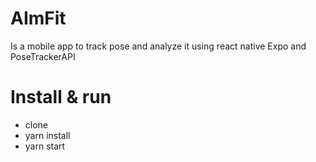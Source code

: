 # AImFit
Is a mobile app to track pose and analyze it using react native Expo and PoseTrackerAPI

# Install & run
- clone 
- yarn install
- yarn start

